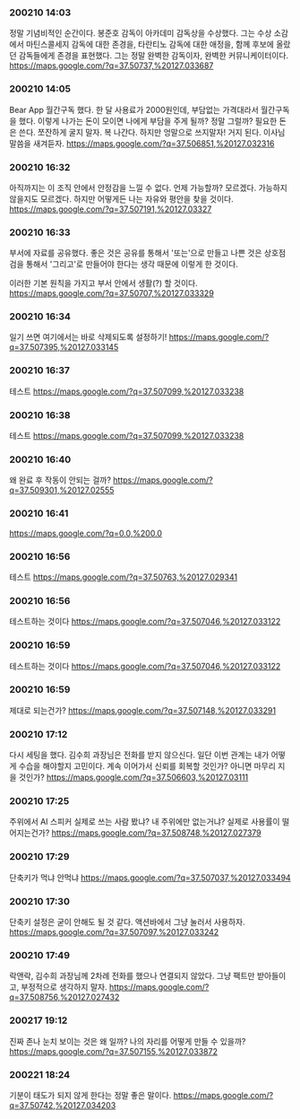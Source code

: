 ### 200210 14:03 
정말 기념비적인 순간이다.
봉준호 감독이 아카데미 감독상을 수상했다.
그는 수상 소감에서 마틴스콜세지 감독에 대한 존경을, 타란티노 감독에 대한 애정을, 함께 후보에 올랐던 감독들에게 존경을 표현했다.
그는 정말 완벽한 감독이자, 완벽한 커뮤니케이터이다.
https://maps.google.com/?q=37.50737,%20127.033687

### 200210 14:05 
Bear App 월간구독 했다.
한 달 사용료가 2000원인데, 부담없는 가격대라서 월간구독을 했다.
이렇게 나가는 돈이 모이면 나에게 부담을 주게 될까?
정말 그럴까?
필요한 돈은 쓴다. 쪼잔하게 굴지 말자. 복 나간다.
하지만 엉말으로 쓰지말자! 거지 된다.
이사님 말씀을 새겨듣자.
https://maps.google.com/?q=37.506851,%20127.032316

### 200210 16:32 
아직까지는 이 조직 안에서 안정감을 느낄 수 없다.
언제 가능할까?
모르겠다. 가능하지 않을지도 모르겠다.
하지만 어떻게든 나는 자유와 평안을 찾을 것이다.
https://maps.google.com/?q=37.507191,%20127.03327

### 200210 16:33 
부서에 자료를 공유했다.
좋은 것은 공유를 통해서 '또는'으로 만들고
나쁜 것은 상호점검을 통해서 '그리고'로 만들어야 한다는 생각 때문에 이렇게 한 것이다.

이러한 기본 원칙을 가지고 부서 안에서 생활(?) 할 것이다.
https://maps.google.com/?q=37.50707,%20127.033329

### 200210 16:34 
일기 쓰면 여기에서는 바로 삭제되도록 설정하기!
https://maps.google.com/?q=37.507395,%20127.033145

### 200210 16:37 
테스트
https://maps.google.com/?q=37.507099,%20127.033238

### 200210 16:38 
테스트
https://maps.google.com/?q=37.507099,%20127.033238

### 200210 16:40 
왜 완료 후 작동이 안되는 걸까?
https://maps.google.com/?q=37.509301,%20127.02555

### 200210 16:41 

https://maps.google.com/?q=0.0,%200.0

### 200210 16:56 
테스트
https://maps.google.com/?q=37.50763,%20127.029341

### 200210 16:56 
테스트하는 것이다
https://maps.google.com/?q=37.507046,%20127.033122

### 200210 16:59 
테스트하는 것이다
https://maps.google.com/?q=37.507046,%20127.033122

### 200210 16:59 
제대로 되는건가?
https://maps.google.com/?q=37.507148,%20127.033291

### 200210 17:12 
다시 세팅을 했다.
김수희 과장님은 전화를 받지 않으신다.
일단 이번 관계는 내가 어떻게 수습을 해야할지 고민이다.
계속 이어가서 신뢰를 회복할 것인가? 아니면 마무리 지을 것인가?
https://maps.google.com/?q=37.506603,%20127.03111

### 200210 17:25 
주위에서 AI 스피커 실제로 쓰는 사람 봤냐?
내 주위에만 없는거냐?
실제로 사용률이 떨어지는건가?
https://maps.google.com/?q=37.508748,%20127.027379

### 200210 17:29 
단축키가 먹냐 안먹냐
https://maps.google.com/?q=37.507037,%20127.033494

### 200210 17:30 
단축키 설정은 굳이 안해도 될 것 같다. 액션바에서 그냥 눌러서 사용하자. 
https://maps.google.com/?q=37.507097,%20127.033242

### 200210 17:49 
락앤락, 김수희 과장님께 2차례 전화를 했으나 연결되지 않았다.
그냥 팩트만 받아들이고, 부정적으로 생각하지 말자.
https://maps.google.com/?q=37.508756,%20127.027432

### 200217 19:12 
진짜 존나 눈치 보이는 것은 왜 일까?
나의 자리를 어떻게 만들 수 있을까?
https://maps.google.com/?q=37.507155,%20127.033872

### 200221 18:24 
기분이 태도가 되지 않게 한다는 정말 좋은 말이다. 
https://maps.google.com/?q=37.50742,%20127.034203

